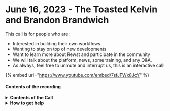 # June 16, 2023 - The Toasted Kelvin and Brandon Brandwich

This call is for people who are:

* Interested in building their own workflows
* Wanting to stay on top of new developments
* Want to learn more about Rewst and participate in the community
* We will talk about the platform, news, some training, and any Q\&A.
* As always, feel free to unmute and interrupt us, this is an interactive call!

{% embed url="https://www.youtube.com/embed/7sfJFWx8JcY" %}

#### Contents of the recording

<details>

<summary><strong>Contents of the Call</strong></summary>

In this call, we cover the following:

* Nick provides Dev Updates
* Brandon Pettit provides Cluck-U Update
* Kelvin shows his 'hatchling' workflow for Setting Up Test Environment Data using OpenAI
* Brandon 'Aharon Chernin' Martinez demos a webhook that sends approval cards to Teams.
* Ashley demos a workflow that creates/updates discord channels & roles for new Kewp members
* Tim demos _Add Client to Rewst_ Crate
* Jonathan Medina asks about his use case and pushes his [feature request](https://rewst.canny.io/workflow-actions/p/manipulate-org-tags-within-workflow)
* Email Nathan@rewst.io with your recording of the setup and integration configuration of OpenAI analysis crate and get some marketing SWAG

</details>

<details>

<summary><strong>How to get help</strong></summary>

Resources:

* Getting Started: [https://docs.rewst.help/cluck-university/getting-started](https://docs.rewst.help/cluck-university/getting-started)
* Rewst Foundations Training: [https://docs.rewst.help/cluck-university/rewst-foundations-10x](https://docs.rewst.help/cluck-university/rewst-foundations-10x)
* Chat (Discord): [https://discord.gg/rewst](https://discord.gg/rewst)
  * Private #\{{ msp \}} channel
  * \#the-kewp
* Email to create Tickets: [the\_roc@rewst.io](mailto:the_roc@rewst.io)

Cluck U Sign-ups:

* All 100 Series Courses are now available: [https://calendly.com/cluck-u/](https://calendly.com/cluck-u/)

Feature + Integration Requests: [https://rewst.canny.io](https://rewst.canny.io)

</details>
